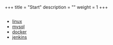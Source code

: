 +++
title = "Start"
description = ""
weight = 1
+++

## 
* [linux](/linux.html)
* [mysql](/mysql.html)
* [docker](/docker.html)
* [jenkins](/jenkins.html)
